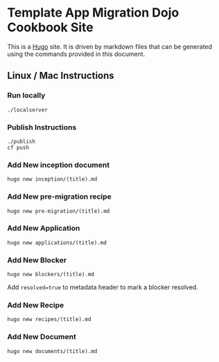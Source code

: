 # Template App Migration Dojo Cookbook Site

This is a [Hugo](https://github.com/spf13/hugo) site. It is driven by markdown files that can be generated using the commands provided in this document.


## Linux / Mac Instructions

### Run locally
```
./localserver
```

### Publish Instructions
```
./publish
cf push
```

### Add New inception document
```
hugo new inception/(title).md
```


### Add New pre-migration recipe
```
hugo new pre-migration/(title).md
```

### Add New Application
```
hugo new applications/(title).md
```
### Add New Blocker
```
hugo new blockers/(title).md
```

Add `resolved=true` to metadata header to mark a blocker resolved.

### Add New Recipe
```
hugo new recipes/(title).md
```
### Add New Document
```
hugo new documents/(title).md
```
